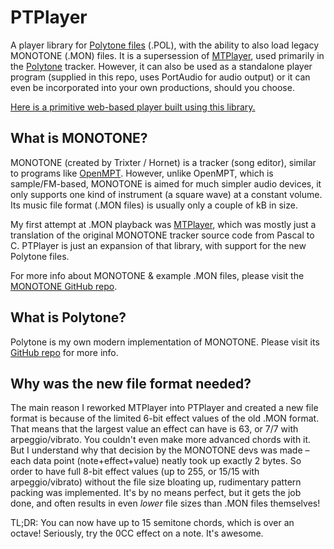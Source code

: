 # PTPlayer
A player library for [Polytone files](spec.md) (.POL), with the ability to also load legacy MONOTONE (.MON) files. It is a supersession of [MTPlayer](https://github.com/prochazkaml/MTPlayer), used primarily in the [Polytone](https://github.com/prochazkaml/Polytone) tracker. However, it can also be used as a standalone player program (supplied in this repo, uses PortAudio for audio output) or it can even be incorporated into your own productions, should you choose.

[Here is a primitive web-based player built using this library.](https://ptplayer.prochazka.ml/)

## What is MONOTONE?
MONOTONE (created by Trixter / Hornet) is a tracker (song editor), similar to programs like [OpenMPT](https://openmpt.org/).
However, unlike OpenMPT, which is sample/FM-based, MONOTONE is aimed for much simpler audio devices,
it only supports one kind of instrument (a square wave) at a constant volume.
Its music file format (.MON files) is usually only a couple of kB in size.

My first attempt at .MON playback was [MTPlayer](https://github.com/prochazkaml/MTPlayer), which was mostly just a translation of the original MONOTONE tracker source code from Pascal to C.
PTPlayer is just an expansion of that library, with support for the new Polytone files.

For more info about MONOTONE & example .MON files, please visit the [MONOTONE GitHub repo](https://github.com/MobyGamer/MONOTONE).

## What is Polytone?
Polytone is my own modern implementation of MONOTONE. Please visit its [GitHub repo](https://github.com/prochazkaml/Polytone) for more info.

## Why was the new file format needed?
The main reason I reworked MTPlayer into PTPlayer and created a new file format is because of the limited 6-bit effect values of the old .MON format. That means that the largest value an effect can have is 63, or 7/7 with arpeggio/vibrato. You couldn't even make more advanced chords with it. But I understand why that decision by the MONOTONE devs was made – each data point (note+effect+value) neatly took up exactly 2 bytes. So order to have full 8-bit effect values (up to 255, or 15/15 with arpeggio/vibrato) without the file size bloating up, rudimentary pattern packing was implemented. It's by no means perfect, but it gets the job done, and often results in even _lower_ file sizes than .MON files themselves!

TL;DR: You can now have up to 15 semitone chords, which is over an octave! Seriously, try the 0CC effect on a note. It's awesome.
